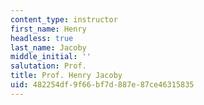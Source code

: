```yaml
---
content_type: instructor
first_name: Henry
headless: true
last_name: Jacoby
middle_initial: ''
salutation: Prof.
title: Prof. Henry Jacoby
uid: 482254df-9f66-bf7d-887e-87ce46315835
---
```

